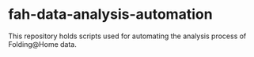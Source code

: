 # fah-data-analysis-automation
This repository holds scripts used for automating the analysis process of Folding@Home data.
